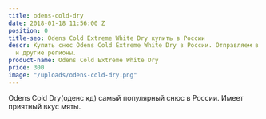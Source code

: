 ```yaml
---
title: odens-cold-dry
date: 2018-01-18 11:56:00 Z
position: 0
title-seo: Odens Cold Extreme White Dry купить в России
descr: Купить снюс Odens Cold Extreme White Dry в России. Отправляем в Москву, СПБ
  и другие регионы.
product-name: Odens Cold Extreme White Dry
price: 300
image: "/uploads/odens-cold-dry.png"
---
```


Odens Cold Dry(оденс кд) самый популярный снюс в России. Имеет приятный вкус мяты.